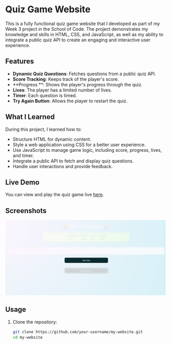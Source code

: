 
# Quiz Game Website

This is a fully functional quiz game website that I developed as part of my Week 3 project in the School of Code. The project demonstrates my knowledge and skills in HTML, CSS, and JavaScript, as well as my ability to integrate a public quiz API to create an engaging and interactive user experience.

## Features

- **Dynamic Quiz Questions**: Fetches questions from a public quiz API.
- **Score Tracking**: Keeps track of the player's score.
- **Progress **: Shows the player's progress through the quiz.
- **Lives**: The player has a limited number of lives.
- **Timer**: Each question is timed.
- **Try Again Button**: Allows the player to restart the quiz.

## What I Learned

During this project, I learned how to:
- Structure HTML for dynamic content.
- Style a web application using CSS for a better user experience.
- Use JavaScript to manage game logic, including score, progress, lives, and timer.
- Integrate a public API to fetch and display quiz questions.
- Handle user interactions and provide feedback.

## Live Demo

You can view and play the quiz game live [here](https://kirangadhavi.github.io/QuizQuest/).

## Screenshots

![Quiz Game Screenshot](assets/firstQuizPage.png)

## Usage

1. Clone the repository:
   ```sh
   git clone https://github.com/your-username/my-website.git
   cd my-website
